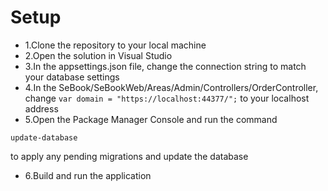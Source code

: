 # Setup

* 1.Clone the repository to your local machine
* 2.Open the solution in Visual Studio
* 3.In the appsettings.json file, change the connection string to match your database settings
* 4.In the SeBook/SeBookWeb/Areas/Admin/Controllers/OrderController, change ```var domain = "https://localhost:44377/";``` to your localhost address
* 5.Open the Package Manager Console and run the command
```
update-database
``` 
to apply any pending migrations and update the database
* 6.Build and run the application
